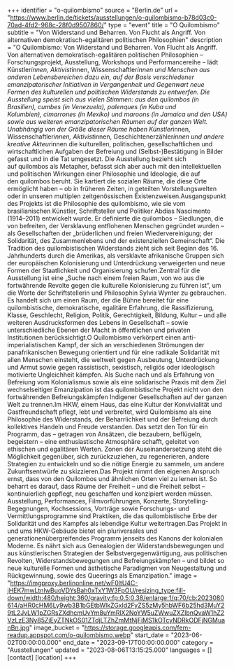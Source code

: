 +++
identifier = "o-quilombismo"
source = "Berlin.de"
url = "https://www.berlin.de/tickets/ausstellungen/o-quilombismo-b78d03c0-70ad-4fd2-968c-28f0d9507860/"
type = "event"
title = "O Quilombismo"
subtitle = "Von Widerstand und Beharren. Von Flucht als Angriff. Von alternativen demokratisch-egalitären politischen Philosophien"
description = "O Quilombismo: Von Widerstand und Beharren. Von Flucht als Angriff. Von alternativen demokratisch-egalitären politischen Philosophien – Forschungsprojekt, Ausstellung, Workshops und Performancereihe – lädt Künstler*innen, Aktivist*innen, Wissenschaftler*innen und Menschen aus anderen Lebensbereichen dazu ein, auf der Basis verschiedener emanzipatorischer Initiativen in Vergangenheit und Gegenwart neue Formen des kulturellen und politischen Widerstands zu entwerfen. Die Ausstellung speist sich aus vielen Stimmen: aus den quilombos (in Brasilien), cumbes (in Venezuela), palenques (in Kuba und Kolumbien), cimarrones (in Mexiko) und maroons (in Jamaica und den USA) sowie aus weiteren emanzipatorischen Räumen auf der ganzen Welt. Unabhängig von der Größe dieser Räume haben Künstler*innen, Wissenschaftler*innen, Aktivist*innen, Geschichtenerzähler*innen und andere kreative Akteur*innen die kulturellen, politischen, gesellschaftlichen und wirtschaftlichen Aufgaben der Befreiung und (Selbst-)Bestätigung in Bilder gefasst und in die Tat umgesetzt. Die Ausstellung bezieht sich auf quilombos als Metapher, befasst sich aber auch mit den intellektuellen und politischen Wirkungen einer Philosophie und Ideologie, die auf den quilombos beruht. Sie kartiert die sozialen Räume, die diese Orte ermöglicht haben – ob in früheren Zeiten, in geteilten Vorstellungswelten oder in unseren multiplen zeitgenössischen Existenzweisen.Ausgangspunkt des Projekts ist die Philosophie des quilombismo, wie sie vom brasilianischen Künstler, Schriftsteller und Politiker Abdias Nascimento (1914–2011) entwickelt wurde. Er definierte die quilombos – Siedlungen, die von befreiten, der Versklavung entflohenen Menschen gegründet wurden – als Gesellschaften der „brüderlichen und freien Wiedervereinigung; der Solidarität, des Zusammenlebens und der existenziellen Gemeinschaft“. Die Tradition des quilombistischen Widerstands zieht sich seit Beginn des 16. Jahrhunderts durch die Amerikas, als versklavte afrikanische Gruppen sich der europäischen Kolonisierung und Unterdrückung verweigerten und neue Formen der Staatlichkeit und Organisierung schufen.Zentral für die Ausstellung ist eine „Suche nach einem freien Raum, von wo aus die fortwährende Revolte gegen die kulturelle Kolonisierung zu führen ist“, um die Worte der Schriftstellerin und Philosophin Sylvia Wynter zu gebrauchen. Es handelt sich um einen Raum, der die Bühne bereitet für eine quilombistische, demokratische, egalitäre Erfahrung, die Rassifizierung, Klasse, Geschlecht, Religion, Politik, Gerechtigkeit, Bildung, Kultur – und alle weiteren Ausdrucksformen des Lebens in Gesellschaft – sowie unterschiedliche Ebenen der Macht in öffentlichen und privaten Institutionen berücksichtigt.O Quilombismo verkörpert einen anti-imperialistischen Kampf, der sich an verschiedenen Strömungen der panafrikanischen Bewegung orientiert und für eine radikale Solidarität mit allen Menschen einsteht, die weltweit gegen Ausbeutung, Unterdrückung und Armut sowie gegen rassistisch, sexistisch, religiös oder ideologisch motivierte Ungleichheit kämpfen. Als Suche nach und als Erfahrung von Befreiung vom Kolonialismus sowie als eine solidarische Praxis mit dem Ziel wechselseitiger Emanzipation ist das quilombistische Projekt nicht von den fortwährenden Befreiungskämpfen Indigener Gesellschaften auf der ganzen Welt zu trennen.Im HKW, einem Haus, das eine Kultur der Konvivialität und Gastfreundschaft pflegt, lebt und verbreitet, wird Quilombismo als eine Philosophie des Widerstands, der Beharrlichkeit und der Befreiung durch kollektives Handeln und Freude verstanden. Das setzt den Ton für ein Programm, das – getragen von Ansätzen, die bezaubern, beflügeln, begeistern – eine enthusiastische Atmosphäre schafft, geleitet von ethischen und egalitären Werten. Zonen der Auseinandersetzung steht die Möglichkeit gegenüber, sich zurückzuziehen, zu regenerieren, andere Strategien zu entwickeln und so die nötige Energie zu sammeln, um andere Zukunftsentwürfe zu skizzieren.Das Projekt nimmt den eigenen Anspruch ernst, dass von den Quilombos und ähnlichen Orten viel zu lernen ist. So beharrt es darauf, dass Räume der Freiheit – und die Freiheit selbst – kontinuierlich gepflegt, neu geschaffen und konzipiert werden müssen. Ausstellung, Performances, Filmvorführungen, Konzerte, Storytelling-Begegnungen, Kochsessions, Vorträge sowie Forschungs- und Vermittlungsprogramme sind Praktiken, die das quilombistische Erbe der Solidarität und des Kampfes als lebendige Kultur weitertragen.Das Projekt in und ums HKW-Gebäude bietet ein pluriversales und generationenübergreifendes Programm jenseits des Kanons der kolonialen Moderne. Es nährt sich aus Genealogien der Widerstandsbewegungen und aus künstlerischen Strategien der Selbstvergegenwärtigung, aus politischen Revolten, Widerstandsbewegungen und Befreiungskämpfen – und bildet so neue kulturelle Formen und ästhetische Paradigmen von Neugestaltung und Rückgewinnung, sowie des Queerings als Emanzipation."
image = "https://imgproxy.berlinonline.net/wF0ltU4C-jHEK7mwLtnIwBuoVDYsBah0xTxY1W3FpOU/resizing_type:fill-down/width:480/height:360/gravity:fp:0.5:0.38/enlarge:1/q:70/cb:2023080614/aHR0cHM6Ly9wb3B1bGEtbWlkZGxld2FyZS5zMy5hbWF6b25hd3MuY29tL2JvLW1pZGRsZXdhcmUvYm8uYmRlX2NoYW5uZWwuZXZlbnQvaW1hZ2VzLzE3Ny85ZjEyZTNkOS01ZTdjLTZhZmMtNjFiMS1kOTcyNDRkODFjNGMuanBn.jpg"
image_bucket = "https://storage.googleapis.com/fem-readup.appspot.com/o-quilombismo.webp"
start_date = "2023-06-02T00:00:00.000"
end_date = "2023-09-17T00:00:00.000"
category = "Ausstellungen"
updated = "2023-08-06T13:15:25.000"
languages = []
[contact]
[location]
+++
